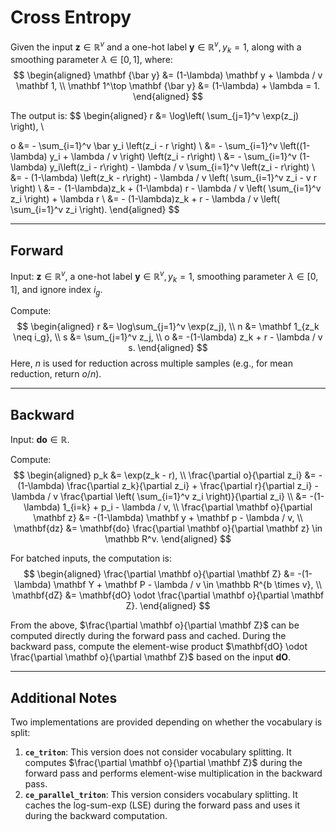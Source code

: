 # Cross Entropy

Given the input $\mathbf z \in \mathbb R^v$ and a one-hot label $\mathbf y \in \mathbb R^v, y_k = 1$, along with a smoothing parameter $\lambda \in [0, 1]$, where:
$$
\begin{aligned}
\mathbf {\bar y} &= (1-\lambda) \mathbf y + \lambda / v \mathbf 1, \\
\mathbf 1^\top \mathbf {\bar y} &= (1-\lambda) + \lambda = 1.
\end{aligned}
$$

The output is:
$$
\begin{aligned}
r &= \log\left( \sum_{j=1}^v \exp(z_j) \right), \\

o &= - \sum_{i=1}^v \bar y_i \left(z_i - r \right) \\
  &= - \sum_{i=1}^v \left((1-\lambda) y_i + \lambda / v \right) \left(z_i - r\right) \\
  &= - \sum_{i=1}^v (1-\lambda) y_i\left(z_i - r\right) - \lambda / v \sum_{i=1}^v \left(z_i - r\right) \\
  &= - (1-\lambda) \left(z_k - r\right) - \lambda / v \left( \sum_{i=1}^v z_i - v r \right) \\
  &= - (1-\lambda)z_k + (1-\lambda) r - \lambda / v \left( \sum_{i=1}^v z_i \right) + \lambda r \\
  &= - (1-\lambda)z_k + r - \lambda / v \left( \sum_{i=1}^v z_i \right).
\end{aligned}
$$

---

## Forward

Input: $\mathbf z \in \mathbb R^v$, a one-hot label $\mathbf y \in \mathbb R^v, y_k = 1$, smoothing parameter $\lambda \in [0, 1]$, and ignore index $i_g$.

Compute:
$$
\begin{aligned}
r &= \log\sum_{j=1}^v \exp(z_j), \\
n &= \mathbf 1_{z_k \neq i_g}, \\
s &= \sum_{j=1}^v z_j, \\
o &= -(1-\lambda) z_k + r - \lambda / v s.
\end{aligned}
$$
Here, $n$ is used for reduction across multiple samples (e.g., for mean reduction, return $o / n$).

---

## Backward

Input: $\mathbf{do} \in \mathbb R$.

Compute:
$$
\begin{aligned}
p_k &= \exp(z_k - r), \\
\frac{\partial o}{\partial z_i}
&= -(1-\lambda) \frac{\partial z_k}{\partial z_i} + \frac{\partial r}{\partial z_i} - \lambda / v \frac{\partial \left( \sum_{i=1}^v z_i \right)}{\partial z_i} \\
&= -(1-\lambda) 1_{i=k} + p_i - \lambda / v, \\
\frac{\partial \mathbf o}{\partial \mathbf z}
&= -(1-\lambda) \mathbf y + \mathbf p - \lambda / v, \\
\mathbf{dz}
&= \mathbf{do} \frac{\partial \mathbf o}{\partial \mathbf z} \in \mathbb R^v.
\end{aligned}
$$

For batched inputs, the computation is:
$$
\begin{aligned}
\frac{\partial \mathbf o}{\partial \mathbf Z}
&= -(1-\lambda) \mathbf Y + \mathbf P - \lambda / v \in \mathbb R^{b \times v}, \\
\mathbf{dZ}
&= \mathbf{dO} \odot \frac{\partial \mathbf o}{\partial \mathbf Z}.
\end{aligned}
$$

From the above, $\frac{\partial \mathbf o}{\partial \mathbf Z}$ can be computed directly during the forward pass and cached. During the backward pass, compute the element-wise product $\mathbf{dO} \odot \frac{\partial \mathbf o}{\partial \mathbf Z}$ based on the input $\mathbf{dO}$.

---

## Additional Notes

Two implementations are provided depending on whether the vocabulary is split:
1. **`ce_triton`**: This version does not consider vocabulary splitting. It computes $\frac{\partial \mathbf o}{\partial \mathbf Z}$ during the forward pass and performs element-wise multiplication in the backward pass.
2. **`ce_parallel_triton`**: This version considers vocabulary splitting. It caches the log-sum-exp (LSE) during the forward pass and uses it during the backward computation.
